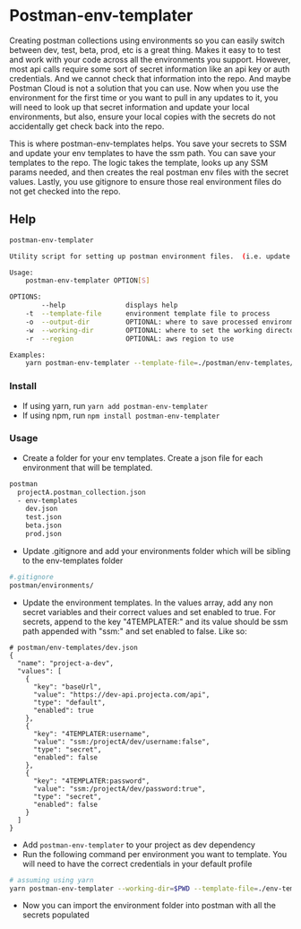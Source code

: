 # Postman-env-templater

Creating postman collections using environments so you can easily switch between dev, test, beta, prod, etc is a great thing. Makes it easy to to test and work with your code across all the environments you support. However, most api calls require some sort of secret information like an api key or auth credentials. And we cannot check that information into the repo. And maybe Postman Cloud is not a solution that you can use. Now when you use the environment for the first time or you want to pull in any updates to it, you will need to look up that secret information and update your local environments, but also, ensure your local copies with the secrets do not accidentally get check back into the repo.

This is where postman-env-templates helps. You save your secrets to SSM and update your env templates to have the ssm path. You can save your templates to the repo. The logic takes the template, looks up any SSM params needed, and then creates the real postman env files with the secret values. Lastly, you use gitignore to ensure those real environment files do not get checked into the repo.

## Help

```bash
postman-env-templater

Utility script for setting up postman environment files.  (i.e. update secrets from ssm)

Usage:
    postman-env-templater OPTION[S]

OPTIONS:
        --help               displays help
    -t  --template-file      environment template file to process
    -o  --output-dir         OPTIONAL: where to save processed environment file; defaults to current directory
    -w  --working-dir        OPTIONAL: where to set the working directory; defaults to current directory
    -r  --region             OPTIONAL: aws region to use

Examples:
    yarn postman-env-templater --template-file=./postman/env-templates/dev.json                  processes the dev environment file
```

### Install

- If using yarn, run `yarn add postman-env-templater`
- If using npm, run `npm install postman-env-templater`

### Usage

- Create a folder for your env templates. Create a json file for each environment that will be templated.

```bash
postman
  projectA.postman_collection.json
  - env-templates
    dev.json
    test.json
    beta.json
    prod.json
```

- Update .gitignore and add your environments folder which will be sibling to the env-templates folder

```bash
#.gitignore
postman/environments/
```

- Update the environment templates. In the values array, add any non secret variables and their correct values and set enabled to true. For secrets, append to the key "4TEMPLATER:" and its value should be ssm path appended with "ssm:" and set enabled to false. Like so:

```base
# postman/env-templates/dev.json
{
  "name": "project-a-dev",
  "values": [
    {
      "key": "baseUrl",
      "value": "https://dev-api.projecta.com/api",
      "type": "default",
      "enabled": true
    },
    {
      "key": "4TEMPLATER:username",
      "value": "ssm:/projectA/dev/username:false",
      "type": "secret",
      "enabled": false
    },
    {
      "key": "4TEMPLATER:password",
      "value": "ssm:/projectA/dev/password:true",
      "type": "secret",
      "enabled": false
    }
  ]
}
```

- Add `postman-env-templater` to your project as dev dependency
- Run the following command per environment you want to template. You will need to have the correct credentials in your default profile

```bash
# assuming using yarn
yarn postman-env-templater --working-dir=$PWD --template-file=./env-templates/dev.json -output-dir=./environments --region=us-west-2

```

- Now you can import the environment folder into postman with all the secrets populated
